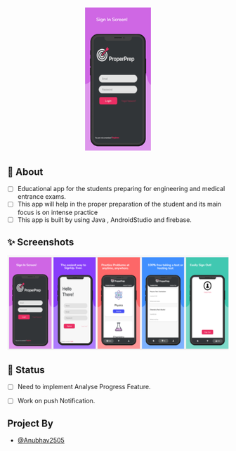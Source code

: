 <h1 align="center">
  <img src="https://github.com/Anubhav2505/ProperPrep/blob/main/ScreenShots/image1.jpeg" width="150" alt="icon">

</h1>






## 🌟 About

- [ ] Educational app for the students preparing for engineering and medical entrance exams.
- [ ] This app will help in the proper preparation of the student and its main focus is on intense practice
- [ ] This app is built by using Java , AndroidStudio and firebase.

## ✨ Screenshots

![ProperPrep App](https://github.com/Anubhav2505/ProperPrep/blob/main/ScreenShots/Screenshot%20(218).png)


## 📃 Status
- [ ] Need to implement Analyse Progress Feature.
- [ ] Work on push Notification.



 ## Project By
- [@Anubhav2505](https://github.com/Anubhav2505)

